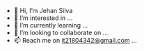 - 👋 Hi, I’m Jehan Silva
- 👀 I’m interested in ...
- 🌱 I’m currently learning ...
- 💞️ I’m looking to collaborate on ...
- 📫 Reach me on it21804342@gmail.com ...

<!---
JehanSilva/JehanSilva is a ✨ special ✨ repository because its `README.md` (this file) appears on your GitHub profile.
You can click the Preview link to take a look at your changes.
--->
